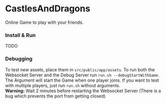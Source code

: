 # CastlesAndDragons

Online Game to play with your friends.

### Install & Run

TODO

### Debugging

To test new assets, place them in `src/public/app/assets`.
To run both the Websocket Server and the Debug Server run `run.sh --debugStartWithGame`.
The Argument will start the Game when one player joins. 
If you want to test with multiple players, just run `run.sh` without arguments.  
**Warning:** Wait 2 minutes before restarting the Websocket Server 
(There is a bug which prevents the port from getting closed)
